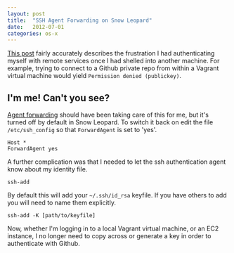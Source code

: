 ```yaml
---
layout: post
title:  "SSH Agent Forwarding on Snow Leopard"
date:   2012-07-01
categories: os-x
---
```


[This post](http://www.schmidp.com/2009/06/23/enable-ssh-agent-key-forwarding-on-snow-leopard/) fairly accurately describes the frustration I had authenticating myself with remote services once I had shelled into another machine. For example, trying to connect to a Github private repo from within a Vagrant virtual machine would yield `Permission denied (publickey)`.

## I'm me! Can't you see? ##

[Agent forwarding](http://www.unixwiz.net/techtips/ssh-agent-forwarding.html) should have been taking care of this for me, but it's turned off by default in Snow Leopard. To switch it back on edit the file `/etc/ssh_config` so that `ForwardAgent` is set to 'yes'.

    Host *
    ForwardAgent yes

A further complication was that I needed to let the ssh authentication agent know about my identity file. 

    ssh-add
    
By default this will add your `~/.ssh/id_rsa` keyfile. If you have others to add you will need to name them explicitly.

    ssh-add -K [path/to/keyfile]

Now, whether I'm logging in to a local Vagrant virtual machine, or an EC2 instance, I no longer need to copy across or generate a key in order to authenticate with Github.
